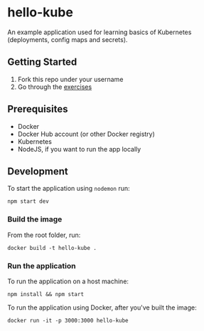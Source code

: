 # hello-kube

An example application used for learning basics of Kubernetes (deployments, config maps and secrets).

## Getting Started

1. Fork this repo under your username
1. Go through the [exercises](./exercises.md)

## Prerequisites

- Docker
- Docker Hub account (or other Docker registry)
- Kubernetes
- NodeJS, if you want to run the app locally

## Development

To start the application using `nodemon` run:

```
npm start dev
```

### Build the image

From the root folder, run:

```
docker build -t hello-kube .
```

### Run the application

To run the application on a host machine:

```
npm install && npm start
```

To run the application using Docker, after you've built the image:

```
docker run -it -p 3000:3000 hello-kube 
```
